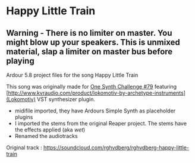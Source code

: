 # Happy Little Train

## Warning - There is no limiter on master. You might blow up your speakers. This is unmixed material, slap a limiter on master bus before playing

Ardour 5.8 project files for the song Happy Little Train

This song was originally made for [One Synth Challenge #79](https://sites.google.com/site/kvrosc/osc-79-lokamotiv) featuring [http://www.kvraudio.com/product/lokomotiv-by-archetype-instruments](Lokomotiv) VST synthesizer plugin.
 - midifile imported, they have Ardours Simple Synth as placeholder plugins
 - I imported the stems from the original Reaper project. The stems have the effects applied (aka *wet*)
 - Renamed the audiotracks
 
 Original track : https://soundcloud.com/rghvdberg/rghvdberg-happy-little-train
